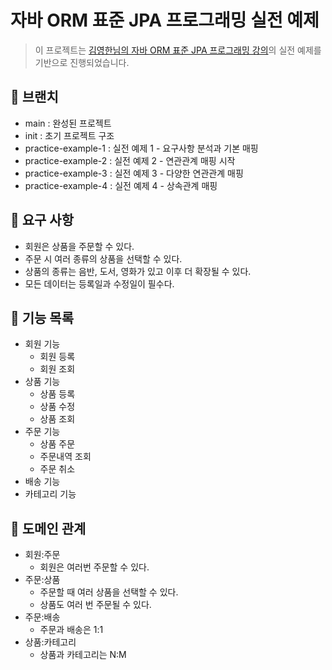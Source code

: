 # 자바 ORM 표준 JPA 프로그래밍 실전 예제

> 이 프로젝트는 [김영한님의 자바 ORM 표준 JPA 프로그래밍 강의](https://www.inflearn.com/course/ORM-JPA-Basic
)의 실전 예제를 기반으로 진행되었습니다.

## 🌴 브랜치

- main : 완성된 프로젝트
- init : 초기 프로젝트 구조
- practice-example-1 : 실전 예제 1 - 요구사항 분석과 기본 매핑
- practice-example-2 : 실전 예제 2 - 연관관계 매핑 시작
- practice-example-3 : 실전 예제 3 - 다양한 연관관계 매핑
- practice-example-4 : 실전 예제 4 - 상속관계 매핑

## 🚀 요구 사항

- 회원은 상품을 주문할 수 있다.
- 주문 시 여러 종류의 상품을 선택할 수 있다.
- 상품의 종류는 음반, 도서, 영화가 있고 이후 더 확장될 수 있다.
- 모든 데이터는 등록일과 수정일이 필수다.

## 🚀 기능 목록

- 회원 기능
  - 회원 등록
  - 회원 조회
- 상품 기능
  - 상품 등록
  - 상품 수정
  - 상품 조회
- 주문 기능
  - 상품 주문
  - 주문내역 조회
  - 주문 취소
- 배송 기능
- 카테고리 기능

## 🚀 도메인 관계

- 회원:주문
  - 회원은 여러번 주문할 수 있다.
- 주문:상품
  - 주문할 때 여러 상품을 선택할 수 있다.
  - 상품도 여러 번 주문될 수 있다.
- 주문:배송
  - 주문과 배송은 1:1
- 상품:카테고리
  - 상품과 카테고리는 N:M
